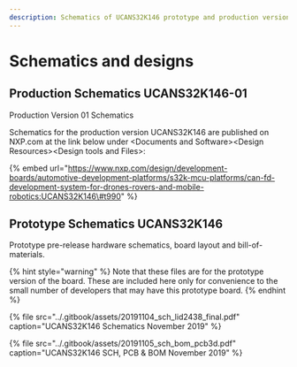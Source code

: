 ```yaml
---
description: Schematics of UCANS32K146 prototype and production version
---
```


# Schematics and designs

## Production Schematics UCANS32K146-01

Production Version 01 Schematics

Schematics for the production version UCANS32K146 are published on NXP.com at the link below under &lt;Documents and Software&gt;&lt;Design Resources&gt;&lt;Design tools and Files&gt;:

{% embed url="https://www.nxp.com/design/development-boards/automotive-development-platforms/s32k-mcu-platforms/can-fd-development-system-for-drones-rovers-and-mobile-robotics:UCANS32K146\#t990" %}

## Prototype Schematics UCANS32K146

Prototype pre-release hardware schematics, board layout and bill-of-materials.

{% hint style="warning" %}
Note that these files are for the prototype version of the board. These are included here only for convenience to the small number of developers that may have this prototype board.
{% endhint %}

{% file src="../.gitbook/assets/20191104\_sch\_lid2438\_final.pdf" caption="UCANS32K146 Schematics November 2019" %}

{% file src="../.gitbook/assets/20191105\_sch\_bom\_pcb3d.pdf" caption="UCANS32K146 SCH, PCB & BOM November 2019" %}

